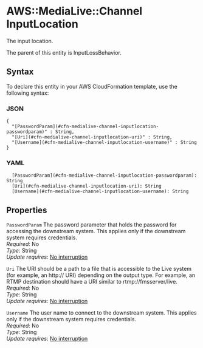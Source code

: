 # AWS::MediaLive::Channel InputLocation<a name="aws-properties-medialive-channel-inputlocation"></a>

The input location\.

The parent of this entity is InputLossBehavior\.

## Syntax<a name="aws-properties-medialive-channel-inputlocation-syntax"></a>

To declare this entity in your AWS CloudFormation template, use the following syntax:

### JSON<a name="aws-properties-medialive-channel-inputlocation-syntax.json"></a>

```
{
  "[PasswordParam](#cfn-medialive-channel-inputlocation-passwordparam)" : String,
  "[Uri](#cfn-medialive-channel-inputlocation-uri)" : String,
  "[Username](#cfn-medialive-channel-inputlocation-username)" : String
}
```

### YAML<a name="aws-properties-medialive-channel-inputlocation-syntax.yaml"></a>

```
  [PasswordParam](#cfn-medialive-channel-inputlocation-passwordparam): String
  [Uri](#cfn-medialive-channel-inputlocation-uri): String
  [Username](#cfn-medialive-channel-inputlocation-username): String
```

## Properties<a name="aws-properties-medialive-channel-inputlocation-properties"></a>

`PasswordParam` <a name="cfn-medialive-channel-inputlocation-passwordparam"></a>
The password parameter that holds the password for accessing the downstream system\. This applies only if the downstream system requires credentials\.  
_Required_: No  
_Type_: String  
_Update requires_: [No interruption](https://docs.aws.amazon.com/AWSCloudFormation/latest/UserGuide/using-cfn-updating-stacks-update-behaviors.html#update-no-interrupt)

`Uri` <a name="cfn-medialive-channel-inputlocation-uri"></a>
The URI should be a path to a file that is accessible to the Live system \(for example, an http:// URI\) depending on the output type\. For example, an RTMP destination should have a URI similar to rtmp://fmsserver/live\.  
_Required_: No  
_Type_: String  
_Update requires_: [No interruption](https://docs.aws.amazon.com/AWSCloudFormation/latest/UserGuide/using-cfn-updating-stacks-update-behaviors.html#update-no-interrupt)

`Username` <a name="cfn-medialive-channel-inputlocation-username"></a>
The user name to connect to the downstream system\. This applies only if the downstream system requires credentials\.  
_Required_: No  
_Type_: String  
_Update requires_: [No interruption](https://docs.aws.amazon.com/AWSCloudFormation/latest/UserGuide/using-cfn-updating-stacks-update-behaviors.html#update-no-interrupt)
